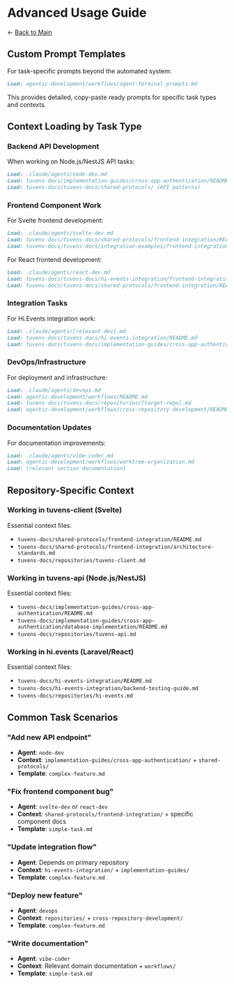 # Advanced Usage Guide

← [Back to Main](./README.md)

## Custom Prompt Templates

For task-specific prompts beyond the automated system:
```markdown
Load: agentic-development/workflows/agent-terminal-prompts.md
```

This provides detailed, copy-paste ready prompts for specific task types and contexts.

## Context Loading by Task Type

### Backend API Development
When working on Node.js/NestJS API tasks:
```markdown
Load: .claude/agents/node-dev.md
Load: tuvens-docs/implementation-guides/cross-app-authentication/README.md
Load: tuvens-docs/tuvens-docs/shared-protocols/ (API patterns)
```

### Frontend Component Work
For Svelte frontend development:
```markdown
Load: .claude/agents/svelte-dev.md
Load: tuvens-docs/tuvens-docs/shared-protocols/frontend-integration/README.md
Load: tuvens-docs/tuvens-docs/integration-examples/frontend-integration/README.md
```

For React frontend development:
```markdown
Load: .claude/agents/react-dev.md
Load: tuvens-docs/tuvens-docs/hi-events-integration/frontend-integration/README.md
Load: tuvens-docs/tuvens-docs/shared-protocols/frontend-integration/README.md
```

### Integration Tasks
For Hi.Events integration work:
```markdown
Load: .claude/agents/[relevant-dev].md
Load: tuvens-docs/tuvens-docs/hi-events-integration/README.md
Load: tuvens-docs/tuvens-docs/implementation-guides/cross-app-authentication/README.md
```

### DevOps/Infrastructure
For deployment and infrastructure:
```markdown
Load: .claude/agents/devops.md
Load: agentic-development/workflows/README.md
Load: tuvens-docs/tuvens-docs/repositories/[target-repo].md
Load: agentic-development/workflows/cross-repository-development/README.md
```

### Documentation Updates
For documentation improvements:
```markdown
Load: .claude/agents/vibe-coder.md
Load: agentic-development/workflows/worktree-organization.md
Load: [relevant section documentation]
```

## Repository-Specific Context

### Working in tuvens-client (Svelte)
Essential context files:
- `tuvens-docs/shared-protocols/frontend-integration/README.md`
- `tuvens-docs/shared-protocols/frontend-integration/architecture-standards.md`
- `tuvens-docs/repositories/tuvens-client.md`

### Working in tuvens-api (Node.js/NestJS)
Essential context files:
- `tuvens-docs/implementation-guides/cross-app-authentication/README.md`
- `tuvens-docs/implementation-guides/cross-app-authentication/database-implementation/README.md`
- `tuvens-docs/repositories/tuvens-api.md`

### Working in hi.events (Laravel/React)
Essential context files:
- `tuvens-docs/hi-events-integration/README.md`
- `tuvens-docs/hi-events-integration/backend-testing-guide.md`
- `tuvens-docs/repositories/hi-events.md`

## Common Task Scenarios

### "Add new API endpoint"
- **Agent**: `node-dev`
- **Context**: `implementation-guides/cross-app-authentication/` + `shared-protocols/`
- **Template**: `complex-feature.md`

### "Fix frontend component bug"
- **Agent**: `svelte-dev` or `react-dev` 
- **Context**: `shared-protocols/frontend-integration/` + specific component docs
- **Template**: `simple-task.md`

### "Update integration flow"
- **Agent**: Depends on primary repository
- **Context**: `hi-events-integration/` + `implementation-guides/`
- **Template**: `complex-feature.md`

### "Deploy new feature"
- **Agent**: `devops`
- **Context**: `repositories/` + `cross-repository-development/`
- **Template**: `complex-feature.md`

### "Write documentation"
- **Agent**: `vibe-coder`
- **Context**: Relevant domain documentation + `workflows/`
- **Template**: `simple-task.md`